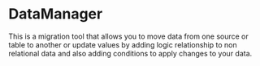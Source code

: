 # DataManager
This is a migration tool that allows you to move data from one source or table to another or update values by adding logic relationship to non relational data and also adding conditions to apply changes to your data.
